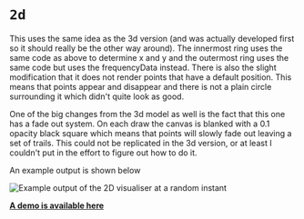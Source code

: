 # `2d`

This uses the same idea as the 3d version (and was actually developed first so it should really be the other way around). The innermost ring uses the same code as above to determine x and y and the outermost ring uses the same code but uses the frequencyData instead. There is also the slight modification that it does not render points that have a default position. This means that points appear and disappear and there is not a plain circle surrounding it which didn't quite look as good.

One of the big changes from the 3d model as well is the fact that this one has a fade out system. On each draw the canvas is blanked with a 0.1 opacity black square which means that points will slowly fade out leaving a set of trails. This could not be replicated in the 3d version, or at least I couldn't put in the effort to figure out how to do it.

An example output is shown below

![Example output of the 2D visualiser at a random instant](https://i.imgur.com/MiYY5Mk.png)

**[A demo is available here](visualiser/2d/visualiser.html)**

